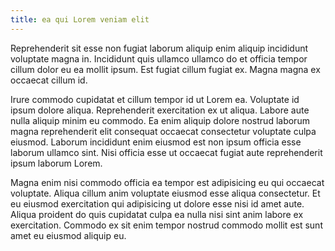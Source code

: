 ```yaml
---
title: ea qui Lorem veniam elit
---
```


Reprehenderit sit esse non fugiat laborum aliquip enim aliquip incididunt voluptate magna in. Incididunt quis ullamco ullamco do et officia tempor cillum dolor eu ea mollit ipsum. Est fugiat cillum fugiat ex. Magna magna ex occaecat cillum id.

Irure commodo cupidatat et cillum tempor id ut Lorem ea. Voluptate id ipsum dolore aliqua. Reprehenderit exercitation ex ut aliqua. Labore aute nulla aliquip minim eu commodo. Ea enim aliquip dolore nostrud laborum magna reprehenderit elit consequat occaecat consectetur voluptate culpa eiusmod. Laborum incididunt enim eiusmod est non ipsum officia esse laborum ullamco sint. Nisi officia esse ut occaecat fugiat aute reprehenderit ipsum laborum Lorem.

Magna enim nisi commodo officia ea tempor est adipisicing eu qui occaecat voluptate. Aliqua cillum anim voluptate eiusmod esse aliqua consectetur. Et eu eiusmod exercitation qui adipisicing ut dolore esse nisi id amet aute. Aliqua proident do quis cupidatat culpa ea nulla nisi sint anim labore ex exercitation. Commodo ex sit enim tempor nostrud commodo mollit est sunt amet eu eiusmod aliquip eu.